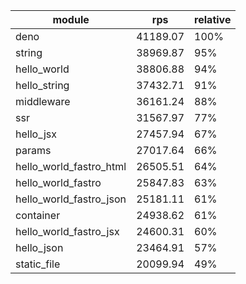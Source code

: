 
| module                  | rps      | relative |
| ----------------------- | -------- | -------- |
| deno                    | 41189.07 | 100%     |
| string                  | 38969.87 | 95%      |
| hello_world             | 38806.88 | 94%      |
| hello_string            | 37432.71 | 91%      |
| middleware              | 36161.24 | 88%      |
| ssr                     | 31567.97 | 77%      |
| hello_jsx               | 27457.94 | 67%      |
| params                  | 27017.64 | 66%      |
| hello_world_fastro_html | 26505.51 | 64%      |
| hello_world_fastro      | 25847.83 | 63%      |
| hello_world_fastro_json | 25181.11 | 61%      |
| container               | 24938.62 | 61%      |
| hello_world_fastro_jsx  | 24600.31 | 60%      |
| hello_json              | 23464.91 | 57%      |
| static_file             | 20099.94 | 49%      |